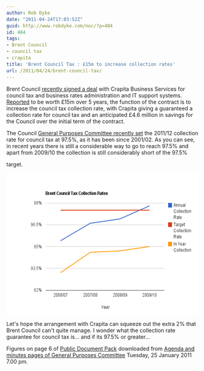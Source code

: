 ```yaml
---
author: Rob Dyke
date: "2011-04-24T17:03:52Z"
guid: http://www.robdyke.com/noc/?p=484
id: 484
tags:
- Brent Council
- council tax
- crapita
title: 'Brent Council Tax : £15m to increase collection rates'
url: /2011/04/24/brent-council-tax/
---
```

Brent Council [recently signed a deal](http://www.capita.co.uk/media/Pages/LondonBoroughofBrentsigns%C2%A315millioncontractwithCapitatoadministerrevenuesservice.aspx) with Crapita Business Services for council tax and business rates administration and IT support systems. [Reported](http://www.guardian.co.uk/government-computing-network/2011/apr/05/brent-capita-revenue-collection-contract?&#038;) to be worth £15m over 5 years, the function of the contract is to increase the council tax collection rate, with Crapita giving a guaranteed a collection rate for council tax and an anticipated £4.6 million in savings for the Council over the initial term of the contract.

The Council [General Purposes Committee recently set](http://democracy.brent.gov.uk/ieListDocuments.aspx?CId=153&#038;MId=1385&#038;Ver=4) the 2011/12 collection rate for council tax at 97.5%, as it has been since 2001/02. As you can see, in recent years there is still a considerable way to go to reach 97.5% and apart from 2009/10 the collection is still considerably short of the 97.5%
  
target.

<a href="http://www.robdyke.com/noc/2011/04/24/brent-council-tax/chart_1/" rel="attachment wp-att-488"><img src="/pubfiles/2011/04/chart_1.png" alt="" title="Brent Council Tax collection against target" width="580" height="371" class="aligncenter size-full wp-image-488" /></a>

Let's hope the arrangement with Crapita can squeeze out the extra 2% that Brent Council can't quite manage. I wonder what the collection rate guarantee for council tax is... and if its 97.5% or greater...

Figures on page 6 of [Public Document Pack](/pubfiles/2011/04/Public-Document-Pack-Brent-Council-GPC-Jan-2011.pdf) downloaded from [Agenda and minutes pages of General Purposes Committee](http://democracy.brent.gov.uk/ieListDocuments.aspx?CId=153&#038;MId=1385&#038;Ver=4) Tuesday, 25 January 2011 7.00 pm.